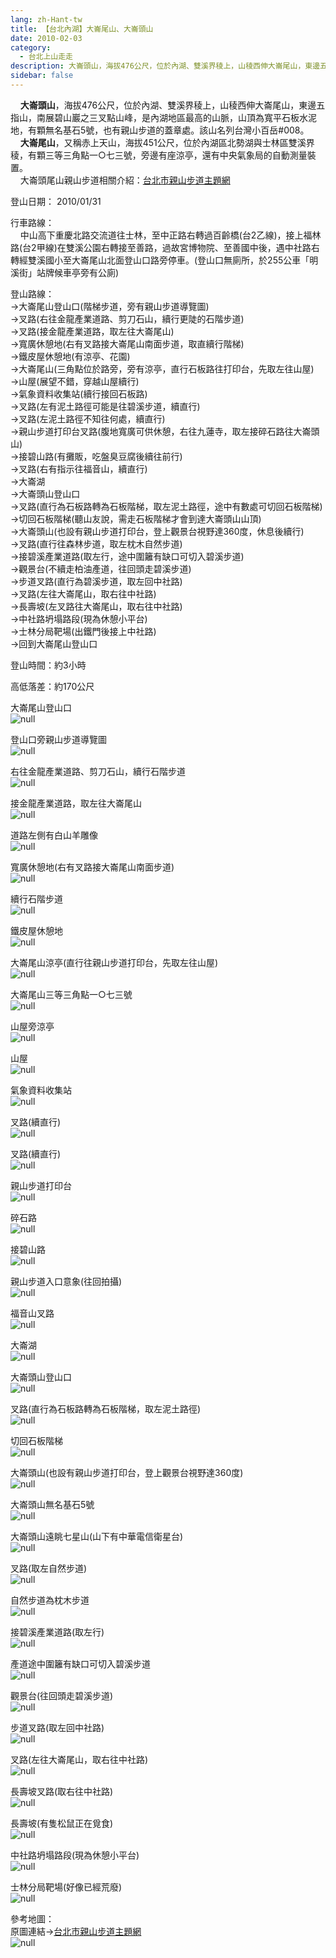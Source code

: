 ```yaml
---
lang: zh-Hant-tw
title: 【台北內湖】大崙尾山、大崙頭山
date: 2010-02-03
category: 
  - 台北上山走走
description: 大崙頭山，海拔476公尺，位於內湖、雙溪界稜上，山稜西伸大崙尾山，東邊五指山，南展碧山巖之三叉點山峰，是內湖地區最高的山脈，山頂為寬平石板水泥地，有顆無名基石5號，也有親山步道的蓋章處。該山名列台灣小百岳#008。 大崙尾山，又稱赤上天山，海拔451公尺，位於內湖區北勢湖與士林區雙溪界稜，有顆三等三角點一○七三號，旁邊有座涼亭，還有中央氣象局的自動測量裝置。 大崙頭尾山親山步道相關介紹：[台北市親山步道主題網](http://www.ed.taipei.gov.tw/cgi-bin/SM_theme?page=48369993)
sidebar: false
---
```


    **大崙頭山**，海拔476公尺，位於內湖、雙溪界稜上，山稜西伸大崙尾山，東邊五指山，南展碧山巖之三叉點山峰，是內湖地區最高的山脈，山頂為寬平石板水泥地，有顆無名基石5號，也有親山步道的蓋章處。該山名列台灣小百岳#008。  
    **大崙尾山**，又稱赤上天山，海拔451公尺，位於內湖區北勢湖與士林區雙溪界稜，有顆三等三角點一○七三號，旁邊有座涼亭，還有中央氣象局的自動測量裝置。  
    大崙頭尾山親山步道相關介紹：[台北市親山步道主題網](http://www.ed.taipei.gov.tw/cgi-bin/SM_theme?page=48369993)

登山日期： 2010/01/31

行車路線：  
    中山高下重慶北路交流道往士林，至中正路右轉過百齡橋(台2乙線)，接上福林路(台2甲線)在雙溪公園右轉接至善路，過故宮博物院、至善國中後，遇中社路右轉經雙溪國小至大崙尾山北面登山口路旁停車。(登山口無廁所，於255公車「明溪街」站牌候車亭旁有公廁)

登山路線：  
→大崙尾山登山口(階梯步道，旁有親山步道導覽圖)  
→叉路(右往金龍產業道路、剪刀石山，續行更陡的石階步道)  
→叉路(接金龍產業道路，取左往大崙尾山)  
→寬廣休憩地(右有叉路接大崙尾山南面步道，取直續行階梯)  
→鐵皮屋休憩地(有涼亭、花園)  
→大崙尾山(三角點位於路旁，旁有涼亭，直行石板路往打印台，先取左往山屋)  
→山屋(展望不錯，穿越山屋續行)  
→氣象資料收集站(續行接回石板路)  
→叉路(左有泥土路徑可能是往碧溪步道，續直行)  
→叉路(左泥土路徑不知往何處，續直行)  
→親山步道打印台叉路(腹地寬廣可供休憩，右往九蓮寺，取左接碎石路往大崙頭山)  
→接碧山路(有攤販，吃盤臭豆腐後續往前行)  
→叉路(右有指示往福音山，續直行)  
→大崙湖  
→大崙頭山登山口  
→叉路(直行為石板路轉為石板階梯，取左泥土路徑，途中有數處可切回石板階梯)  
→切回石板階梯(聽山友說，需走石板階梯才會到達大崙頭山山頂)  
→大崙頭山(也設有親山步道打印台，登上觀景台視野達360度，休息後續行)  
→叉路(直行往森林步道，取左枕木自然步道)  
→接碧溪產業道路(取左行，途中圍籬有缺口可切入碧溪步道)  
→觀景台(不續走柏油產道，往回頭走碧溪步道)  
→步道叉路(直行為碧溪步道，取左回中社路)  
→叉路(左往大崙尾山，取右往中社路)  
→長壽坡(左叉路往大崙尾山，取右往中社路)  
→中社路坍塌路段(現為休憩小平台)  
→士林分局靶場(出鐵門後接上中社路)  
→回到大崙尾山登山口

登山時間：約3小時

高低落差：約170公尺

大崙尾山登山口  
![null](image/144780593_l.jpg)

登山口旁親山步道導覽圖  
![null](image/144780627_l.jpg)

右往金龍產業道路、剪刀石山，續行石階步道  
![null](image/144780632_l.jpg)

接金龍產業道路，取左往大崙尾山  
![null](image/144780639_l.jpg)

道路左側有白山羊雕像  
![null](image/144780647_l.jpg)

寬廣休憩地(右有叉路接大崙尾山南面步道)  
![null](image/144780654_l.jpg)

續行石階步道  
![null](image/144780671_l.jpg)

鐵皮屋休憩地  
![null](image/144780774_l.jpg)

大崙尾山涼亭(直行往親山步道打印台，先取左往山屋)  
![null](image/144780784_l.jpg)

大崙尾山三等三角點一○七三號  
![null](image/144780831_l.jpg)

山屋旁涼亭  
![null](image/144780864_l.jpg)

山屋  
![null](image/144780868_l.jpg)

氣象資料收集站  
![null](image/144780870_l.jpg)

叉路(續直行)  
![null](image/144780872_l.jpg)

叉路(續直行)  
![null](image/144780875_l.jpg)

親山步道打印台  
![null](image/144780879_l.jpg)

碎石路  
![null](image/144780953_l.jpg)

接碧山路  
![null](image/144781046_l.jpg)

親山步道入口意象(往回拍攝)  
![null](image/144781142_l.jpg)

福音山叉路  
![null](image/144781815_l.jpg)

大崙湖  
![null](image/144781335_l.jpg)

大崙頭山登山口  
![null](image/144781343_l.jpg)

叉路(直行為石板路轉為石板階梯，取左泥土路徑)  
![null](image/144781353_l.jpg)

切回石板階梯  
![null](image/144781363_l.jpg)

大崙頭山(也設有親山步道打印台，登上觀景台視野達360度)  
![null](image/144781367_l.jpg)

大崙頭山無名基石5號  
![null](image/144781377_l.jpg)

大崙頭山遠眺七星山(山下有中華電信衛星台)  
![null](image/144781372_l.jpg)

叉路(取左自然步道)  
![null](image/144781385_l.jpg)

自然步道為枕木步道  
![null](image/144781396_l.jpg)

接碧溪產業道路(取左行)  
![null](image/144781402_l.jpg)

產道途中圍籬有缺口可切入碧溪步道  
![null](image/144781406_l.jpg)

觀景台(往回頭走碧溪步道)  
![null](image/144781509_l.jpg)

步道叉路(取左回中社路)  
![null](image/144781510_l.jpg)

叉路(左往大崙尾山，取右往中社路)  
![null](image/144781513_l.jpg)

長壽坡叉路(取右往中社路)  
![null](image/144781537_l.jpg)

長壽坡(有隻松鼠正在覓食)  
![null](image/144781540_l.jpg)

中社路坍塌路段(現為休憩小平台)  
![null](image/144781562_l.jpg)

士林分局靶場(好像已經荒廢)  
![null](image/144780589_l.jpg)

參考地圖：  
原圖連結→[台北市親山步道主題網](http://www.ed.taipei.gov.tw/cgi-bin/SM_theme?page=483a4879)  
![null](image/144781752_l.jpg)